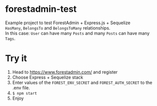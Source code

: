 # forestadmin-test
Example project to test ForestAdmin + Express.js + Sequelize  
`HasMany`, `BelongsTo` and `BelongsToMany` relationships.  
In this case: `User` can have many `Posts` and many `Posts` can have many `Tags`.  
# Try it
1. Head to https://www.forestadmin.com/ and register
2. Choose Express + Sequelize stack
3. Enter values of the `FOREST_ENV_SECRET` and `FOREST_AUTH_SECRET` to the .env file.
4. `$ npm start`
5. Enjoy
